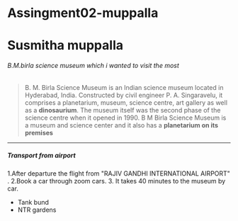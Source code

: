 # Assingment02-muppalla
# Susmitha muppalla
###### B.M.birla science museum which i wanted to visit the most
> B. M. Birla Science Museum is an Indian science museum located in Hyderabad, India. Constructed by civil engineer P. A. Singaravelu, it comprises a planetarium, museum, science centre, art gallery as well as a __dinosaurium__. The museum itself was the second phase of the science centre when it opened in 1990. B M Birla Science Museum is a museum and science center and it also has a **planetarium on its premises**

***
##### Transport from airport
  1.After departure the flight  from "RAJIV GANDHI INTERNATIONAL AIRPORT" .
  2.Book a car through zoom cars.
  3. It takes 40 minutes to the museum by car.
  * Tank bund
  * NTR gardens